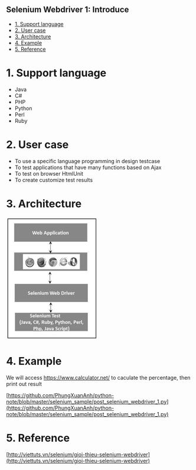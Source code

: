 Selenium Webdriver 1: Introduce
----------------------------------
- [1. Support language](#1-support-language)
- [2. User case](#2-user-case)
- [3. Architecture](#3-architecture)
- [4. Example](#4-example)
- [5. Reference](#5-reference)

# 1. Support language

- Java
- C#
- PHP
- Python
- Perl
- Ruby

# 2. User case

- To use a specific language programming in design testcase
- To test applications that have many functions based on Ajax
- To test on browser HtmlUnit
- To create customize test results

# 3. Architecture


![](../../images/programing/selenium/201-09-07-selenium-webdriver-1-selenium-webdriver-architecture.png)

# 4. Example

We will access https://www.calculator.net/ to caculate the percentage, then print out result

[https://github.com/PhungXuanAnh/python-note/blob/master/selenium_sample/post_selenium_webdriver_1.py](https://github.com/PhungXuanAnh/python-note/blob/master/selenium_sample/post_selenium_webdriver_1.py)

# 5. Reference

[http://viettuts.vn/selenium/gioi-thieu-selenium-webdriver](http://viettuts.vn/selenium/gioi-thieu-selenium-webdriver)